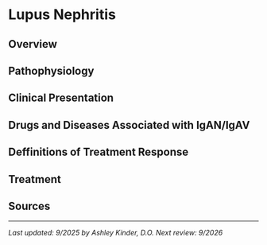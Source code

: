# **Lupus Nephritis**
## **Overview**
## **Pathophysiology**
## **Clinical Presentation**
## **Drugs and Diseases Associated with IgAN/IgAV**
## **Deffinitions of Treatment Response**
## **Treatment**
## **Sources**
---
*Last updated: 9/2025 by Ashley Kinder, D.O.*
*Next review: 9/2026*
